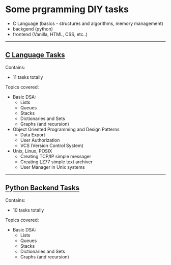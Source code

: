 # Some prgramming DIY tasks

* C Language (basics - structures and algorithms, memory management)
* backgend (python)
* frontend (Vanilla, HTML, CSS, etc..)

---

## [C Language Tasks](c_labs/README.md)
Contains:
* 11 tasks totally

Topics covered:
* Basic DSA:
    * Lists
    * Queues
    * Stacks
    * Dictionaries and Sets
    * Graphs (and recursion)
* Object Oriented Programming and Design Patterns
    * Data Export
    * User Authorization
    * VCS (Version Control System)
* Unix, Linux, POSIX
    * Creating TCP/IP simple messager
    * Creating LZ77 simple text archiver
    * User Manager in Unix systems 


---
## [Python Backend Tasks](backend_labs/README.md)
Contains:
* 10 tasks totally

Topics covered:
* Basic DSA:
    * Lists
    * Queues
    * Stacks
    * Dictionaries and Sets
    * Graphs (and recursion)